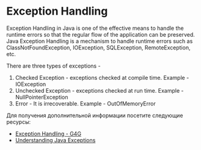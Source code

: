 # Exception Handling

Exception Handling in Java is one of the effective means to handle the runtime errors so that the regular flow of the application can be preserved. Java Exception Handling is a mechanism to handle runtime errors such as ClassNotFoundException, IOException, SQLException, RemoteException, etc.

There are three types of exceptions -

1. Checked Exception - exceptions checked at compile time. Example - IOException
2. Unchecked Exception - exceptions checked at run time. Example - NullPointerException
3. Error - It is irrecoverable. Example - OutOfMemoryError

Для получения дополнительной информации посетите следующие ресурсы:

- [Exception Handling - G4G](https://www.geeksforgeeks.org/exceptions-in-java/)
- [Understanding Java Exceptions](https://www.youtube.com/watch?v=W-N2ltgU-X4)
